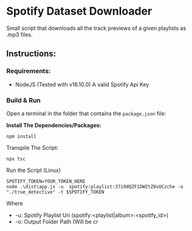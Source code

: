 # Spotify Dataset Downloader

Small script that downloads all the track previews of a given playlists as .mp3 files.

## Instructions:

### Requirements:

- NodeJS (Tested with v16.10.0) A valid Spotify Api Key

### Build & Run

Open a terminal in the folder that contains the `package.json` file:

**Install The Dependencies/Packages:**

    npm install

Transpile The Script:

    npx tsc

Run the Script (Linux)

    SPOTIFY_TOKEN=YOUR_TOKEN_HERE
    node .\dist\app.js -u  spotify:playlist:37i9dQZF1DWZtZ8vUCzche -o "./true_detective" -t $SPOTIFY_TOKEN

Where

- -u: Spotify Playlist Uri (spotify:<playlist|album>:<spotify_id>)
- -o: Output Folder Path (Will be cr
